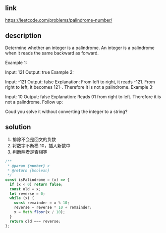 ## link

https://leetcode.com/problems/palindrome-number/

## description

Determine whether an integer is a palindrome. An integer is a palindrome when it reads the same backward as forward.

Example 1:

Input: 121
Output: true
Example 2:

Input: -121
Output: false
Explanation: From left to right, it reads -121. From right to left, it becomes 121-. Therefore it is not a palindrome.
Example 3:

Input: 10
Output: false
Explanation: Reads 01 from right to left. Therefore it is not a palindrome.
Follow up:

Coud you solve it without converting the integer to a string?

## solution

1. 排除不会是回文的负数
2. 将数字不断模 10，插入新数中
3. 判断两者是否相等

```javascript
/**
 * @param {number} x
 * @return {boolean}
 */
const isPalindrome = (x) => {
  if (x < 0) return false;
  const old = x;
  let reverse = 0;
  while (x) {
    const remainder = x % 10;
    reverse = reverse * 10 + remainder;
    x = Math.floor(x / 10);
  }
  return old === reverse;
};
```
